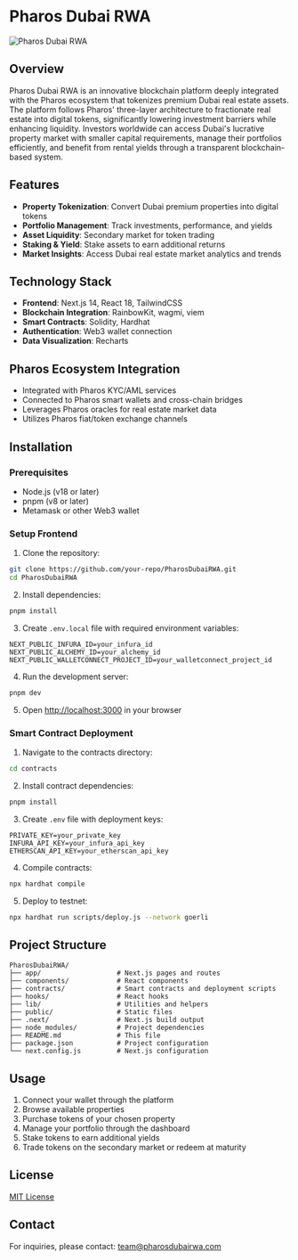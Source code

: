 # Pharos Dubai RWA

![Pharos Dubai RWA](https://place-hold.it/800x400?text=Pharos%20Dubai%20RWA&fontsize=30)

## Overview

Pharos Dubai RWA is an innovative blockchain platform deeply integrated with the Pharos ecosystem that tokenizes premium Dubai real estate assets. The platform follows Pharos' three-layer architecture to fractionate real estate into digital tokens, significantly lowering investment barriers while enhancing liquidity. Investors worldwide can access Dubai's lucrative property market with smaller capital requirements, manage their portfolios efficiently, and benefit from rental yields through a transparent blockchain-based system.

## Features

- **Property Tokenization**: Convert Dubai premium properties into digital tokens
- **Portfolio Management**: Track investments, performance, and yields
- **Asset Liquidity**: Secondary market for token trading
- **Staking & Yield**: Stake assets to earn additional returns
- **Market Insights**: Access Dubai real estate market analytics and trends

## Technology Stack

- **Frontend**: Next.js 14, React 18, TailwindCSS
- **Blockchain Integration**: RainbowKit, wagmi, viem
- **Smart Contracts**: Solidity, Hardhat
- **Authentication**: Web3 wallet connection
- **Data Visualization**: Recharts

## Pharos Ecosystem Integration

- Integrated with Pharos KYC/AML services
- Connected to Pharos smart wallets and cross-chain bridges
- Leverages Pharos oracles for real estate market data
- Utilizes Pharos fiat/token exchange channels

## Installation

### Prerequisites

- Node.js (v18 or later)
- pnpm (v8 or later)
- Metamask or other Web3 wallet

### Setup Frontend

1. Clone the repository:
```bash
git clone https://github.com/your-repo/PharosDubaiRWA.git
cd PharosDubaiRWA
```

2. Install dependencies:
```bash
pnpm install
```

3. Create `.env.local` file with required environment variables:
```
NEXT_PUBLIC_INFURA_ID=your_infura_id
NEXT_PUBLIC_ALCHEMY_ID=your_alchemy_id
NEXT_PUBLIC_WALLETCONNECT_PROJECT_ID=your_walletconnect_project_id
```

4. Run the development server:
```bash
pnpm dev
```

5. Open [http://localhost:3000](http://localhost:3000) in your browser

### Smart Contract Deployment

1. Navigate to the contracts directory:
```bash
cd contracts
```

2. Install contract dependencies:
```bash
pnpm install
```

3. Create `.env` file with deployment keys:
```
PRIVATE_KEY=your_private_key
INFURA_API_KEY=your_infura_api_key
ETHERSCAN_API_KEY=your_etherscan_api_key
```

4. Compile contracts:
```bash
npx hardhat compile
```

5. Deploy to testnet:
```bash
npx hardhat run scripts/deploy.js --network goerli
```

## Project Structure

```
PharosDubaiRWA/
├── app/                   # Next.js pages and routes
├── components/            # React components
├── contracts/             # Smart contracts and deployment scripts
├── hooks/                 # React hooks
├── lib/                   # Utilities and helpers
├── public/                # Static files
├── .next/                 # Next.js build output
├── node_modules/          # Project dependencies
├── README.md              # This file
├── package.json           # Project configuration
└── next.config.js         # Next.js configuration
```

## Usage

1. Connect your wallet through the platform
2. Browse available properties
3. Purchase tokens of your chosen property
4. Manage your portfolio through the dashboard
5. Stake tokens to earn additional yields
6. Trade tokens on the secondary market or redeem at maturity

## License

[MIT License](LICENSE)

## Contact

For inquiries, please contact: team@pharosdubairwa.com 